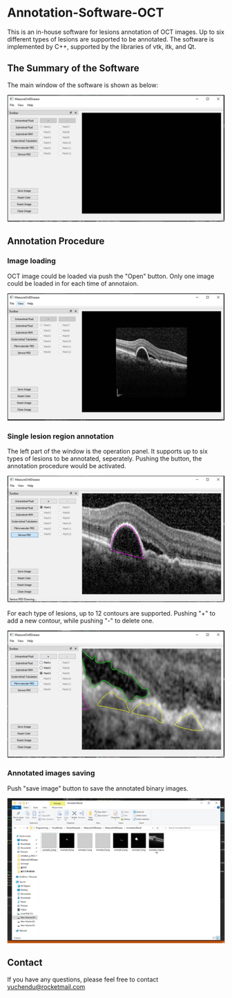 # Annotation-Software-OCT
This is an in-house software for lesions annotation of OCT images. Up to six different types of lesions are supported to be annotated. The software is implemented by C++, supported by the libraries of vtk, itk, and Qt.

## The Summary of the Software
The main window of the software is shown as below:

![The main window](https://github.com/yuchendu/Annotation-Software-OCT/blob/main/assets/images/image001.jpg)

## Annotation Procedure
### Image loading
OCT image could be loaded via push the "Open" button. Only one image could be loaded in for each time of annotaion.

![The main window](https://github.com/yuchendu/Annotation-Software-OCT/blob/main/assets/images/image012.jpg)

### Single lesion region annotation 
The left part of the window is the operation panel. It supports up to six types of lesions to be annotated, seperately. Pushing the button, the annotation procedure would be activated.

![The main window](https://github.com/yuchendu/Annotation-Software-OCT/blob/main/assets/images/image014.jpg)

For each type of lesions, up to 12 contours are supported. Pushing "+" to add a new contour, while pushing "-" to delete one. 

![The main window](https://github.com/yuchendu/Annotation-Software-OCT/blob/main/assets/images/image016.jpg)

### Annotated images saving
Push "save image" button to save the annotated binary images.

![The main window](https://github.com/yuchendu/Annotation-Software-OCT/blob/main/assets/images/image019.jpg)

## Contact
If you have any questions, please feel free to contact yuchendu@rocketmail.com
